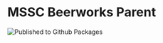 # MSSC Beerworks Parent

![Published to Github Packages](https://github.com/griezma/mssc-beerworks/workflows/publish-package/badge.svg)

